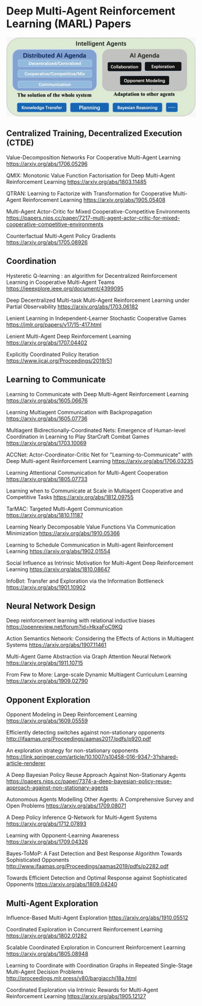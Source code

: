 # Deep Multi-Agent Reinforcement Learning (MARL) Papers

![overview](overview.png)


## Centralized Training, Decentralized Execution (CTDE)

Value-Decomposition Networks For Cooperative Multi-Agent Learning
https://arxiv.org/abs/1706.05296

QMIX: Monotonic Value Function Factorisation for Deep Multi-Agent Reinforcement Learning
https://arxiv.org/abs/1803.11485

QTRAN: Learning to Factorize with Transformation for Cooperative Multi-Agent Reinforcement Learning
https://arxiv.org/abs/1905.05408

Multi-Agent Actor-Critic for Mixed Cooperative-Competitive Environments
https://papers.nips.cc/paper/7217-multi-agent-actor-critic-for-mixed-cooperative-competitive-environments

Counterfactual Multi-Agent Policy Gradients
https://arxiv.org/abs/1705.08926



## Coordination

Hysteretic Q-learning : an algorithm for Decentralized Reinforcement Learning in Cooperative Multi-Agent Teams
https://ieeexplore.ieee.org/document/4399095

Deep Decentralized Multi-task Multi-Agent Reinforcement Learning under Partial Observability
https://arxiv.org/abs/1703.06182

Lenient Learning in Independent-Learner Stochastic Cooperative Games
https://jmlr.org/papers/v17/15-417.html

Lenient Multi-Agent Deep Reinforcement Learning
https://arxiv.org/abs/1707.04402

Explicitly Coordinated Policy Iteration
https://www.ijcai.org/Proceedings/2019/51



## Learning to Communicate

Learning to Communicate with Deep Multi-Agent Reinforcement Learning
https://arxiv.org/abs/1605.06676

Learning Multiagent Communication with Backpropagation
https://arxiv.org/abs/1605.07736

Multiagent Bidirectionally-Coordinated Nets: Emergence of Human-level Coordination in Learning to Play StarCraft Combat Games
https://arxiv.org/abs/1703.10069

ACCNet: Actor-Coordinator-Critic Net for "Learning-to-Communicate" with Deep Multi-agent Reinforcement Learning
https://arxiv.org/abs/1706.03235

Learning Attentional Communication for Multi-Agent Cooperation
https://arxiv.org/abs/1805.07733

Learning when to Communicate at Scale in Multiagent Cooperative and Competitive Tasks
https://arxiv.org/abs/1812.09755

TarMAC: Targeted Multi-Agent Communication
https://arxiv.org/abs/1810.11187

Learning Nearly Decomposable Value Functions Via Communication Minimization
https://arxiv.org/abs/1910.05366

Learning to Schedule Communication in Multi-agent Reinforcement Learning
https://arxiv.org/abs/1902.01554

Social Influence as Intrinsic Motivation for Multi-Agent Deep Reinforcement Learning
https://arxiv.org/abs/1810.08647

InfoBot: Transfer and Exploration via the Information Bottleneck
https://arxiv.org/abs/1901.10902



## Neural Network Design

Deep reinforcement learning with relational inductive biases
https://openreview.net/forum?id=HkxaFoC9KQ

Action Semantics Network: Considering the Effects of Actions in Multiagent Systems
https://arxiv.org/abs/1907.11461

Multi-Agent Game Abstraction via Graph Attention Neural Network
https://arxiv.org/abs/1911.10715

From Few to More: Large-scale Dynamic Multiagent Curriculum Learning
https://arxiv.org/abs/1909.02790



## Opponent Exploration

Opponent Modeling in Deep Reinforcement Learning
https://arxiv.org/abs/1609.05559

Efficiently detecting switches against non-stationary opponents
http://ifaamas.org/Proceedings/aamas2017/pdfs/p920.pdf

An exploration strategy for non-stationary opponents
https://link.springer.com/article/10.1007/s10458-016-9347-3?shared-article-renderer

A Deep Bayesian Policy Reuse Approach Against Non-Stationary Agents
https://papers.nips.cc/paper/7374-a-deep-bayesian-policy-reuse-approach-against-non-stationary-agents

Autonomous Agents Modelling Other Agents: A Comprehensive Survey and Open Problems
https://arxiv.org/abs/1709.08071

A Deep Policy Inference Q-Network for Multi-Agent Systems
https://arxiv.org/abs/1712.07893

Learning with Opponent-Learning Awareness
https://arxiv.org/abs/1709.04326

Bayes-ToMoP: A Fast Detection and Best Response Algorithm Towards Sophisticated Opponents
http://www.ifaamas.org/Proceedings/aamas2019/pdfs/p2282.pdf

Towards Efficient Detection and Optimal Response against Sophisticated Opponents
https://arxiv.org/abs/1809.04240



## Multi-Agent Exploration

Influence-Based Multi-Agent Exploration
https://arxiv.org/abs/1910.05512

Coordinated Exploration in Concurrent Reinforcement Learning
https://arxiv.org/abs/1802.01282

Scalable Coordinated Exploration in Concurrent Reinforcement Learning
https://arxiv.org/abs/1805.08948

Learning to Coordinate with Coordination Graphs in Repeated Single-Stage Multi-Agent Decision Problems
http://proceedings.mlr.press/v80/bargiacchi18a.html

Coordinated Exploration via Intrinsic Rewards for Multi-Agent Reinforcement Learning
https://arxiv.org/abs/1905.12127








